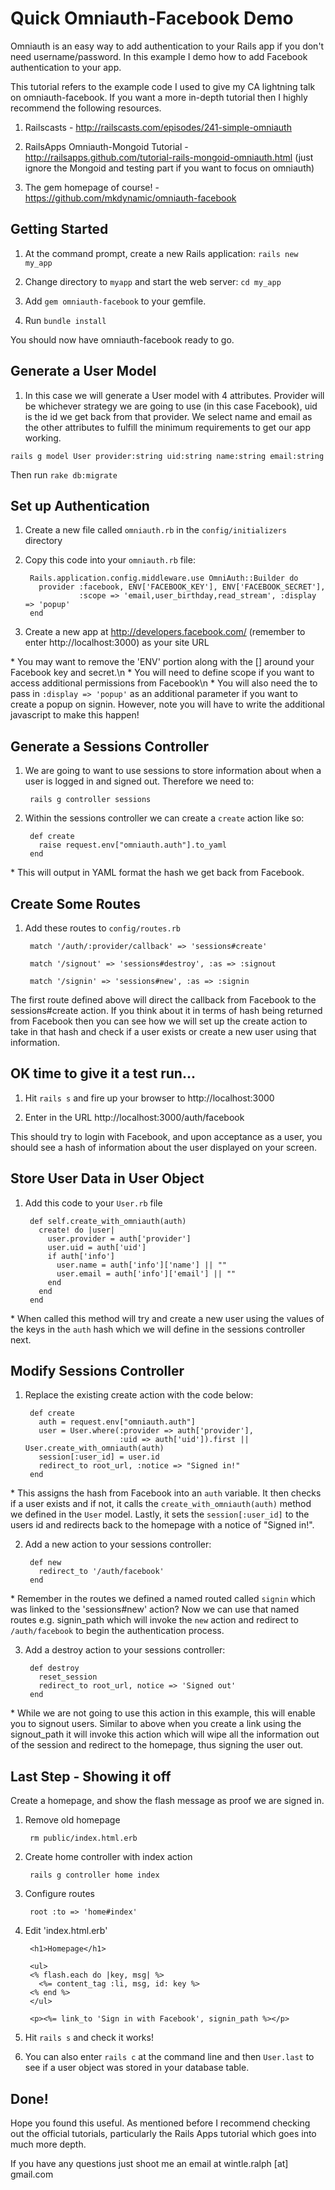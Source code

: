 # Quick Omniauth-Facebook Demo


Omniauth is an easy way to add authentication to your Rails app if you don't need username/password. In this example I demo how to add Facebook authentication to your app. 

This tutorial refers to the example code I used to give my CA lightning talk on omniauth-facebook. If you want a more in-depth tutorial then I highly recommend the following resources.

1. Railscasts - http://railscasts.com/episodes/241-simple-omniauth

2. RailsApps Omniauth-Mongoid Tutorial - http://railsapps.github.com/tutorial-rails-mongoid-omniauth.html (just ignore the Mongoid and testing part if you want to focus on omniauth)

3. The gem homepage of course! - https://github.com/mkdynamic/omniauth-facebook


## Getting Started


1. At the command prompt, create a new Rails application: ```rails new my_app```

2. Change directory to ```myapp``` and start the web server: ```cd my_app```

3. Add `gem omniauth-facebook` to your gemfile.

4. Run `bundle install`

You should now have omniauth-facebook ready to go. 


## Generate a User Model

1. In this case we will generate a User model with 4 attributes. Provider will be whichever strategy we are going to use (in this case Facebook), uid is the id we get back from that provider. We select name and email as the other attributes to fulfill the minimum requirements to get our app working. 

  ```rails g model User provider:string uid:string name:string email:string```
  
Then run ```rake db:migrate```
  
## Set up Authentication

1. Create a new file called ```omniauth.rb``` in the ```config/initializers``` directory

2. Copy this code into your ```omniauth.rb``` file:

        Rails.application.config.middleware.use OmniAuth::Builder do
          provider :facebook, ENV['FACEBOOK_KEY'], ENV['FACEBOOK_SECRET'],
                   :scope => 'email,user_birthday,read_stream', :display => 'popup'
        end

3. Create a new app at http://developers.facebook.com/ (remember to enter http://localhost:3000) as your site URL
  
\* You may want to remove the 'ENV' portion along with the [] around your Facebook key and secret.\n
\* You will need to define scope if you want to access additional permissions from Facebook\n
\* You will also need the to pass in ```:display => 'popup'``` as an additional parameter if you want to create a popup on signin. However, note you will have to write the additional javascript to make this happen!

## Generate a Sessions Controller

1. We are going to want to use sessions to store information about when a user is logged in and signed out. Therefore we need to:

        rails g controller sessions
  
2. Within the sessions controller we can create a ```create``` action like so:

        def create
          raise request.env["omniauth.auth"].to_yaml
        end
  
\* This will output in YAML format the hash we get back from Facebook. 

## Create Some Routes

1. Add these routes to ```config/routes.rb```

        match '/auth/:provider/callback' => 'sessions#create'
  
        match '/signout' => 'sessions#destroy', :as => :signout
  
        match '/signin' => 'sessions#new', :as => :signin
  
The first route defined above will direct the callback from Facebook to the sessions#create action. If you think
about it in terms of hash being returned from Facebook then you can see how we will set up the create action to take in that hash and check if a user exists or create a new user using that information. 

## OK time to give it a test run...

1. Hit ```rails s``` and fire up your browser to http://localhost:3000

2. Enter in the URL http://localhost:3000/auth/facebook

This should try to login with Facebook, and upon acceptance as a user, you should see a hash of information about the user displayed on your screen. 

## Store User Data in User Object

1. Add this code to your ```User.rb``` file

        def self.create_with_omniauth(auth)
          create! do |user|
            user.provider = auth['provider']
            user.uid = auth['uid']
            if auth['info']
              user.name = auth['info']['name'] || ""
              user.email = auth['info']['email'] || ""
            end
          end
        end
  
\* When called this method will try and create a new user using the values of the keys in the ```auth``` hash which we will define in the sessions controller next.

## Modify Sessions Controller

1. Replace the existing create action with the code below:

        def create
          auth = request.env["omniauth.auth"]
          user = User.where(:provider => auth['provider'], 
                            :uid => auth['uid']).first || User.create_with_omniauth(auth)
          session[:user_id] = user.id
          redirect_to root_url, :notice => "Signed in!"
        end

\* This assigns the hash from Facebook into an ```auth``` variable. It then checks if a user exists and if not, it calls the ```create_with_omniauth(auth)``` method we defined in the ```User``` model. Lastly, it sets the ```session[:user_id]``` to the users id and redirects back to the homepage with a notice of "Signed in!".

2. Add a new action to your sessions controller:

        def new
          redirect_to '/auth/facebook'
        end
  
\* Remember in the routes we defined a named routed called ```signin``` which was linked to the 'sessions#new' action? Now we can use that named routes e.g. signin_path which will invoke the ```new``` action and redirect to ```/auth/facebook``` to begin the authentication process.

3. Add a destroy action to your sessions controller:

        def destroy
          reset_session
          redirect_to root_url, notice => 'Signed out'
        end
  
\* While we are not going to use this action in this example, this will enable you to signout users. Similar to above when you create a link using the signout_path it will invoke this action which will wipe all the information out of the session and redirect to the homepage, thus signing the user out.

## Last Step - Showing it off

Create a homepage, and show the flash message as proof we are signed in. 

1. Remove old homepage

        rm public/index.html.erb
  
2. Create home controller with index action

        rails g controller home index
  
3. Configure routes

        root :to => 'home#index'
  
4. Edit 'index.html.erb'

        <h1>Homepage</h1>

        <ul>
        <% flash.each do |key, msg| %>
          <%= content_tag :li, msg, id: key %>
        <% end %>
        </ul>

        <p><%= link_to 'Sign in with Facebook', signin_path %></p>
  
5. Hit ```rails s``` and check it works! 

6. You can also enter ```rails c``` at the command line and then ```User.last``` to see if a user object was stored in your database table. 

## Done!

Hope you found this useful. As mentioned before I recommend checking out the official tutorials, particularly the Rails Apps tutorial which goes into much more depth. 

If you have any questions just shoot me an email at wintle.ralph [at] gmail.com
  
  
  
  
  
  